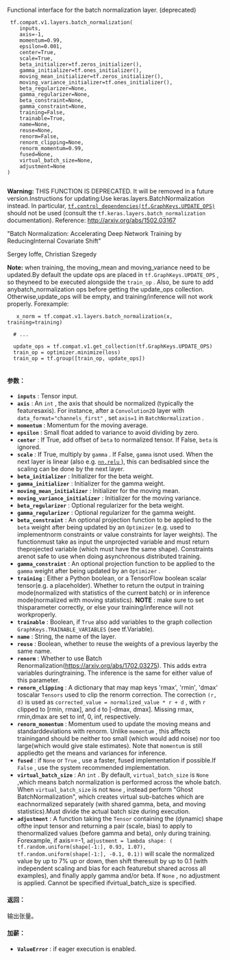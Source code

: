 Functional interface for the batch normalization layer. (deprecated)

```
 tf.compat.v1.layers.batch_normalization(
    inputs,
    axis=-1,
    momentum=0.99,
    epsilon=0.001,
    center=True,
    scale=True,
    beta_initializer=tf.zeros_initializer(),
    gamma_initializer=tf.ones_initializer(),
    moving_mean_initializer=tf.zeros_initializer(),
    moving_variance_initializer=tf.ones_initializer(),
    beta_regularizer=None,
    gamma_regularizer=None,
    beta_constraint=None,
    gamma_constraint=None,
    training=False,
    trainable=True,
    name=None,
    reuse=None,
    renorm=False,
    renorm_clipping=None,
    renorm_momentum=0.99,
    fused=None,
    virtual_batch_size=None,
    adjustment=None
)
 
```


**Warning:**  THIS FUNCTION IS DEPRECATED. It will be removed in a future version.Instructions for updating:Use keras.layers.BatchNormalization instead.  In particular, [ `tf.control_dependencies(tf.GraphKeys.UPDATE_OPS)` ](https://tensorflow.google.cn/api_docs/python/tf/control_dependencies) should not be used (consult the  `tf.keras.layers.batch_normalization`  documentation).
Reference: http://arxiv.org/abs/1502.03167

"Batch Normalization: Accelerating Deep Network Training by ReducingInternal Covariate Shift"

Sergey Ioffe, Christian Szegedy


**Note:**  when training, the moving_mean and moving_variance need to be updated.By default the update ops are placed in  `tf.GraphKeys.UPDATE_OPS` , so theyneed to be executed alongside the  `train_op` . Also, be sure to add anybatch_normalization ops before getting the update_ops collection. Otherwise,update_ops will be empty, and training/inference will not work properly. Forexample:


```
   x_norm = tf.compat.v1.layers.batch_normalization(x, training=training)

  # ...

  update_ops = tf.compat.v1.get_collection(tf.GraphKeys.UPDATE_OPS)
  train_op = optimizer.minimize(loss)
  train_op = tf.group([train_op, update_ops])
 
```

#### 参数：
- **`inputs`** : Tensor input.
- **`axis`** : An  `int` , the axis that should be normalized (typically the featuresaxis). For instance, after a  `Convolution2D`  layer with `data_format="channels_first"` , set  `axis=1`  in  `BatchNormalization` .
- **`momentum`** : Momentum for the moving average.
- **`epsilon`** : Small float added to variance to avoid dividing by zero.
- **`center`** : If True, add offset of  `beta`  to normalized tensor. If False,  `beta` is ignored.
- **`scale`** : If True, multiply by  `gamma` . If False,  `gamma`  isnot used. When the next layer is linear (also e.g. [ `nn.relu` ](/api_docs/python/tf/nn/relu)), this can bedisabled since the scaling can be done by the next layer.
- **`beta_initializer`** : Initializer for the beta weight.
- **`gamma_initializer`** : Initializer for the gamma weight.
- **`moving_mean_initializer`** : Initializer for the moving mean.
- **`moving_variance_initializer`** : Initializer for the moving variance.
- **`beta_regularizer`** : Optional regularizer for the beta weight.
- **`gamma_regularizer`** : Optional regularizer for the gamma weight.
- **`beta_constraint`** : An optional projection function to be applied to the  `beta` weight after being updated by an  `Optimizer`  (e.g. used to implementnorm constraints or value constraints for layer weights). The functionmust take as input the unprojected variable and must return theprojected variable (which must have the same shape). Constraints arenot safe to use when doing asynchronous distributed training.
- **`gamma_constraint`** : An optional projection function to be applied to the `gamma`  weight after being updated by an  `Optimizer` .
- **`training`** : Either a Python boolean, or a TensorFlow boolean scalar tensor(e.g. a placeholder). Whether to return the output in training mode(normalized with statistics of the current batch) or in inference mode(normalized with moving statistics). **NOTE** : make sure to set thisparameter correctly, or else your training/inference will not workproperly.
- **`trainable`** : Boolean, if  `True`  also add variables to the graph collection `GraphKeys.TRAINABLE_VARIABLES`  (see tf.Variable).
- **`name`** : String, the name of the layer.
- **`reuse`** : Boolean, whether to reuse the weights of a previous layerby the same name.
- **`renorm`** : Whether to use Batch Renormalization(https://arxiv.org/abs/1702.03275). This adds extra variables duringtraining. The inference is the same for either value of this parameter.
- **`renorm_clipping`** : A dictionary that may map keys 'rmax', 'rmin', 'dmax' toscalar  `Tensors`  used to clip the renorm correction. The correction `(r, d)`  is used as  `corrected_value = normalized_value * r + d` , with `r`  clipped to [rmin, rmax], and  `d`  to [-dmax, dmax]. Missing rmax, rmin,dmax are set to inf, 0, inf, respectively.
- **`renorm_momentum`** : Momentum used to update the moving means and standarddeviations with renorm. Unlike  `momentum` , this affects trainingand should be neither too small (which would add noise) nor too large(which would give stale estimates). Note that  `momentum`  is still appliedto get the means and variances for inference.
- **`fused`** : if  `None`  or  `True` , use a faster, fused implementation if possible.If  `False` , use the system recommended implementation.
- **`virtual_batch_size`** : An  `int` . By default,  `virtual_batch_size`  is  `None` ,which means batch normalization is performed across the whole batch. When `virtual_batch_size`  is not  `None` , instead perform "Ghost BatchNormalization", which creates virtual sub-batches which are eachnormalized separately (with shared gamma, beta, and moving statistics).Must divide the actual batch size during execution.
- **`adjustment`** : A function taking the  `Tensor`  containing the (dynamic) shape ofthe input tensor and returning a pair (scale, bias) to apply to thenormalized values (before gamma and beta), only during training. Forexample, if axis==-1, `adjustment = lambda shape: (  tf.random.uniform(shape[-1:], 0.93, 1.07),  tf.random.uniform(shape[-1:], -0.1, 0.1))` will scale the normalized value by up to 7% up or down, then shift theresult by up to 0.1 (with independent scaling and bias for each featurebut shared across all examples), and finally apply gamma and/or beta. If `None` , no adjustment is applied. Cannot be specified ifvirtual_batch_size is specified.


#### 返回：
输出张量。

#### 加薪：
- **`ValueError`** : if eager execution is enabled.
